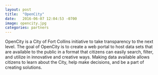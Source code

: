 ```yaml
---
layout: post
title:  "OpenCity"
date:   2016-06-07 12:04:53 -0700
image: opencity.jpg
categories: partners
---
```


OpenCity is a City of Fort Collins initiative to take transparency to the next level. The goal of OpenCity is to create a web portal to host data sets that are available to the public in a format that citizens can easily search, filter, and utilize in innovative and creative ways. Making data available allows citizens to learn about the City, help make decisions, and be a part of creating solutions.
